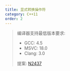 ```yaml
---
title: 显式转换操作符
category: C++11
order: 2
---
```


> 编译器支持最低版本要求:
> * GCC: 4.5
> * MSVC: 18.0
> * Clang: 3.0
>
> 提案: [N2437](http://www.open-std.org/jtc1/sc22/wg21/docs/papers/2007/n2437.pdf)
